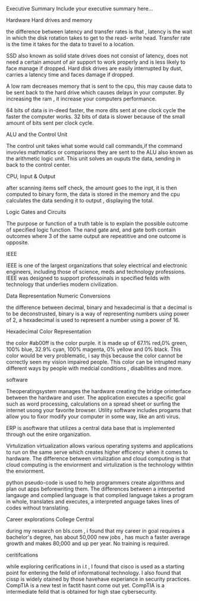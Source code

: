 Executive Summary
Include your executive summary here...


Hardware
Hard drives and memory

the difference between latency and transfer rates is that , latency is the wait in which the disk rotation takes to get to the read- write head. Transfer rate is the time it takes for the data to travel to a location.

SSD also known as solid state drives does not consist of latency, does not need a certain amount of air support to work properly and is less likely to face manage if dropped. Hard disk drives are easily interrupted by dust, carries a latency time and faces damage if dropped.

A low ram decreases memory that is sent to the cpu, this may cause data to be sent back to the hard drive which causes delays in your computer. By increasing the ram , it increase your computers performance.

64 bits of data is in-deed faster, the more dits sent at one clock cycle the faster the computer works. 32 bits of data is slower because of the small amount of bits sent per clock cycle.


ALU and the Control Unit

The control unit takes what some would call commands,if the command invovles mathmatics or comparisons they are sent to the ALU also known as the arithmetic logic unit. This unit solves an ouputs the data, sending in back to the control center.


CPU, Input & Output

after scanning items  self check, the amount goes to the inpt, it is then computed to binary form, the data is stored in the memory and the cpu calculates the data sending it to output , displaying the total.


Logic Gates and Circuits

The purpose or function of a truth table is to explain the possible outcome of specified logic function.
The nand gate and, and gate both contain outcomes where 3 of the same output are repeatitive and one outcome is opposite.


IEEE

IEEE is one of the largest organizations that soley electrical and electronic engineers, including those of science, meds and technology professions. IEEE was designed to support professoinals in specified feilds with technology that underlies modern civilization. 

Data Representation
Numeric Conversions

the difference between decimal, binary and hexadecimal is that a decimal is to be deconstrusted, binary is a way of representing numbers using power of 2, a hexadecimal is used to represent a number using a power of 16.

Hexadecimal Color Representation

the color #ab00ff is the color purple. it is made up of 67.1% red,0% green, 100% blue, 32.9% cyan, 100% magenta, 0% yellow and 0% black.
This color would be very problematic, i say thijs because the color cannot be correctly seen my vision impaired people. This color can be intrupted many different ways by people with medcial conditions , disabilities and more.


software

Theoperatingsystem manages the hardware creating the bridge orinterface between the hardware and user.
The application executes a specific goal such as word processing, calculations on a spread sheet or surfing the internet usong your favorite browser.
Utility software includes progams that allow you to fixor modify your computer in some way, like an anti virus.
 
 ERP is asoftware that utilizes a central data base that is implemented through out the enire organization.
 
 Virtulization
 virtualization allows various operating systems and applications to run on the same serve which creates higher efficency when it comes to hardware.
 The difference between virtulization and cloud computing is that cloud computing is the enviorment and virtulization is the technology withtin the enviorment.
 
 python
 pseudo-code is used to help programmers create algorithms and plan out apps beforewriting them.
 The differences between a interperted langauge and complied language is that complied language takes a program in whole, translates and executes, a interpreted anguage takes lines of codes without translating.
 
 Career explorations
 College Central
 
during my research on bls.com , i found that my career in goal requires a bachelor's degree, has about 50,000 new jobs , has much a faster average growth and makes 80,000 and up per year. No training is required.

ceritifcations 

while exploring cerifications in i.t , I found that cisco is used as a starting point for entering the feild of informational technology. I also found that cissp is widely otained by those havehave experiance in security practices. CompTIA is a new test in factit hasnt come out yet. CompTIA is a intermediate feild that is obtained for high stae cybersecurity.
 
 
